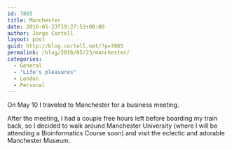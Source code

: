```yaml
---
id: 7865
title: Manchester
date: 2016-05-23T19:27:53+00:00
author: Jorge Cortell
layout: post
guid: http://blog.cortell.net/?p=7865
permalink: /blog/2016/05/23/manchester/
categories:
  - General
  - "Life's pleasures"
  - London
  - Personal
---
```

On May 10 I traveled to Manchester for a business meeting.

After the meeting, I had a couple free hours left before boarding my train back, so I decided to walk around Manchester University (where I will be attending a Bioinformatics Course soon) and visit the eclectic and adorable Manchester Museum.